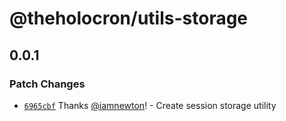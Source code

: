 # @theholocron/utils-storage

## 0.0.1

### Patch Changes

- [`6965cbf`](https://github.com/theholocron/utils/commit/6965cbf274f1547ad665077487d24a2b4ac71150) Thanks [@iamnewton](https://github.com/iamnewton)! - Create session storage utility
